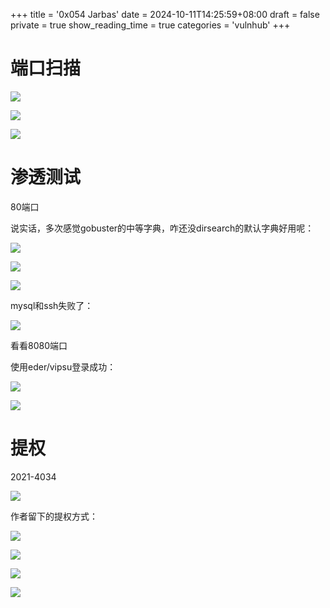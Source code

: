 +++
title = '0x054 Jarbas'
date = 2024-10-11T14:25:59+08:00
draft = false
private = true
show_reading_time = true
categories = 'vulnhub'
+++



# 端口扫描

![](/vulnhub_img/WEBRESOURCE38785096148b8e5db673cb8e0a12a48aimage.png)

![](/vulnhub_img/WEBRESOURCE96e0162121af7aa516be4203f61ef1b8image.png)

![](/vulnhub_img/WEBRESOURCE4153e59ef9980813fd6c8c0c603c047aimage.png)

# 渗透测试

80端口

说实话，多次感觉gobuster的中等字典，咋还没dirsearch的默认字典好用呢：

![](/vulnhub_img/WEBRESOURCE022266c6cfe43babc606c2ab5cbd5b7dimage.png)

![](/vulnhub_img/WEBRESOURCE9f9b29c59f56d410384fdd7c080f9701image.png)

![](/vulnhub_img/WEBRESOURCEf009f6657d339445153be758f70c74ecimage.png)

mysql和ssh失败了：

![](/vulnhub_img/WEBRESOURCEb327c8056211b7ccf7bead9a0c456d2fimage.png)

看看8080端口

使用eder/vipsu登录成功：

![](/vulnhub_img/WEBRESOURCE3b42fda86ab2c833ad155d2d38c47ff2image.png)

![](/vulnhub_img/WEBRESOURCE558426b14403f96ae3f676fc6a5f0013image.png)

# 提权

2021-4034

![](/vulnhub_img/WEBRESOURCE22d44548d40ed578bf49ca27ced9b3fcimage.png)

作者留下的提权方式：

![](/vulnhub_img/WEBRESOURCEfb2acbbd44019f0997132d74052b4655image.png)

![](/vulnhub_img/WEBRESOURCE58114db794bd63b828702a17d852bf86image.png)

![](/vulnhub_img/WEBRESOURCE94c440b6b6ea4410c9a21974e7de6fcbimage.png)

![](/vulnhub_img/WEBRESOURCE69bc17edc3990b28ffe2ad5f86684bb5image.png)